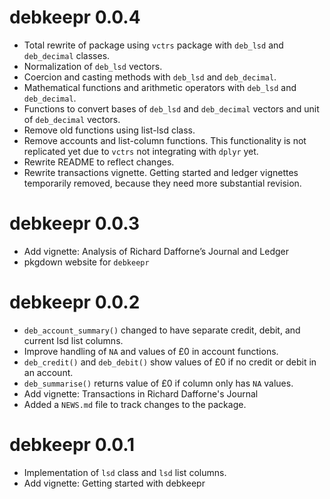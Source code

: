 # debkeepr 0.0.4
- Total rewrite of package using `vctrs` package with `deb_lsd` and `deb_decimal` classes.
- Normalization of `deb_lsd` vectors.
- Coercion and casting methods with `deb_lsd` and `deb_decimal`.
- Mathematical functions and arithmetic operators with `deb_lsd` and `deb_decimal`.
- Functions to convert bases of `deb_lsd` and `deb_decimal` vectors and unit of `deb_decimal` vectors.
- Remove old functions using list-lsd class.
- Remove accounts and list-column functions. This functionality is not replicated yet due to `vctrs` not integrating with `dplyr` yet.
- Rewrite README to reflect changes.
- Rewrite transactions vignette. Getting started and ledger vignettes temporarily removed, because they need more substantial revision.

# debkeepr 0.0.3

- Add vignette: Analysis of Richard Dafforne’s Journal and Ledger
- pkgdown website for `debkeepr`

# debkeepr 0.0.2

- `deb_account_summary()` changed to have separate credit, debit, and current lsd list columns.
- Improve handling of `NA` and values of £0 in account functions.
- `deb_credit()` and `deb_debit()` show values of £0 if no credit or debit in an account.
- `deb_summarise()` returns value of £0 if column only has `NA` values.
- Add vignette: Transactions in Richard Dafforne's Journal
- Added a `NEWS.md` file to track changes to the package.

# debkeepr 0.0.1

- Implementation of `lsd` class and `lsd` list columns.
- Add vignette: Getting started with debkeepr


